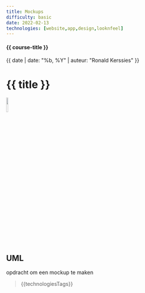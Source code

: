 ```yaml
---
title: Mockups
difficulty: basic
date: 2022-02-13
technologies: [website,app,design,looknfeel]
---
```


#### {{ course-title }}
{{ date | date: "%b, %Y" | auteur: "Ronald Kerssies" }}

# {{ title }}
<img src="{{ '/_assets/themas/design.png' | url }}" style="width:10%;">


## UML
opdracht om een mockup te maken

> {{technologiesTags}}
